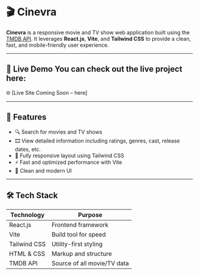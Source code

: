 # 🎬 Cinevra

**Cinevra** is a responsive movie and TV show web application built using the [TMDB API](https://www.themoviedb.org/documentation/api). It leverages **React.js**, **Vite**, and **Tailwind CSS** to provide a clean, fast, and mobile-friendly user experience.

---

## 🔗 Live Demo You can check out the live project here:
  
🌐 [Live Site Coming Soon – here]

---
## 🚀 Features

- 🔍 Search for movies and TV shows
- 🎞️ View detailed information including ratings, genres, cast, release dates, etc.
- 📱 Fully responsive layout using Tailwind CSS
- ⚡ Fast and optimized performance with Vite
- 🎨 Clean and modern UI

---

## 🛠️ Tech Stack

| Technology    | Purpose              |
|---------------|----------------------|
| React.js      | Frontend framework   |
| Vite          | Build tool for speed |
| Tailwind CSS  | Utility-first styling|
| HTML & CSS    | Markup and structure |
| TMDB API      | Source of all movie/TV data |

